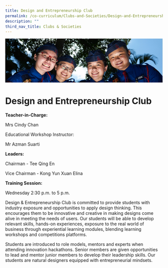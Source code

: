 ```yaml
---
title: Design and Entrepreneurship Club
permalink: /co-curriculum/Clubs-and-Societies/Design-and-Entrepreneurship-Club/
description: ""
third_nav_title: Clubs & Societies
---
```

![](/images/CCA.jpg)

Design and Entrepreneurship Club
================================

<b> Teacher-in-Charge: </b>

Mrs Cindy Chan

Educational Workshop Instructor:

Mr Azman Suarti

  

<b> Leaders: </b>

Chairman - Tee Qing En

Vice Chairman - Kong Yun Xuan Elina

  

<b> Training Session: </b>

Wednesday 2:30 p.m. to 5 p.m.

  

Design & Entrepreneurship Club is committed to provide students with industry exposure and opportunities to apply design thinking. This encourages them to be innovative and creative in making designs come alive in meeting the needs of users. Our students will be able to develop relevant skills, hands-on experiences, exposure to the real world of business through experiential learning modules, blending learning workshops and competitions platforms. 

  

Students are introduced to role models, mentors and experts when attending innovation hackathons. Senior members are given opportunities to lead and mentor junior members to develop their leadership skills. Our students are natural designers equipped with entrepreneurial mindsets.
